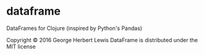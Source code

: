 # dataframe

DataFrames for Clojure (inspired by Python's Pandas)

Copyright © 2016 George Herbert Lewis
DataFrame is distributed under the MIT license

